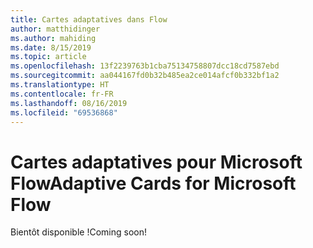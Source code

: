 ```yaml
---
title: Cartes adaptatives dans Flow
author: matthidinger
ms.author: mahiding
ms.date: 8/15/2019
ms.topic: article
ms.openlocfilehash: 13f2239763b1cba75134758807dcc18cd7587ebd
ms.sourcegitcommit: aa044167fd0b32b485ea2ce014afcf0b332bf1a2
ms.translationtype: HT
ms.contentlocale: fr-FR
ms.lasthandoff: 08/16/2019
ms.locfileid: "69536868"
---
```

# <a name="adaptive-cards-for-microsoft-flow"></a><span data-ttu-id="8bb0e-102">Cartes adaptatives pour Microsoft Flow</span><span class="sxs-lookup"><span data-stu-id="8bb0e-102">Adaptive Cards for Microsoft Flow</span></span>

<span data-ttu-id="8bb0e-103">Bientôt disponible !</span><span class="sxs-lookup"><span data-stu-id="8bb0e-103">Coming soon!</span></span>
